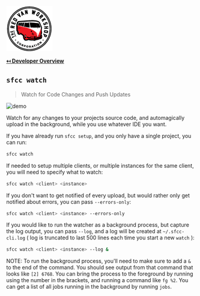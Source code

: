 ![Logo](img/logo.png "Logo")

**[↤ Developer Overview](../README.md#developer-overview)**

`sfcc watch`
---

> Watch for Code Changes and Push Updates

![demo](https://sfcc-cli.s3.amazonaws.com/watch.gif)

Watch for any changes to your projects source code, and automagically upload in the background, while you use whatever IDE you want.

If you have already run `sfcc setup`, and you only have a single project, you can run:

```bash
sfcc watch
```

If needed to setup multiple clients, or multiple instances for the same client, you will need to specify what to watch:

```bash
sfcc watch <client> <instance>
```

If you don't want to get notified of every upload, but would rather only get notified about errors, you can pass `--errors-only`:

```bash
sfcc watch <client> <instance> --errors-only
```

If you would like to run the watcher as a background process, but capture the log output, you can pass `--log`, and a log will be created at `~/.sfcc-cli.log` ( log is truncated to last 500 lines each time you start a new `watch` ):

```bash
sfcc watch <client> <instance> --log &
```

NOTE: To run the background process, you'll need to make sure to add a `&` to the end of the command.  You should see output from that command that looks like `[2] 6768`.  You can bring the process to the foreground by running using the number in the brackets, and running a command like `fg %2`.  You can get a list of all jobs running in the background by running `jobs`.

